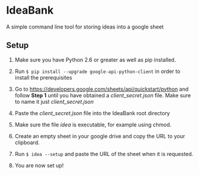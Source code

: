 # IdeaBank
A simple command line tool for storing ideas into a google sheet


## Setup
1. Make sure you have Python 2.6 or greater as well as pip installed.

2. Run `$ pip install --upgrade google-api-python-client` in order to install the prerequisites

3. Go to https://developers.google.com/sheets/api/quickstart/python and follow **Step 1** until you have obtained a *client_secret.json* file. Make sure to name it just *client_secret.json*

4. Paste the *client_secret.json* file into the IdeaBank root directory

5. Make sure the file *idea* is executable, for example using chmod.

6. Create an empty sheet in your google drive and copy the URL to your clipboard.

7. Run `$ idea --setup` and paste the URL of the sheet when it is requested.

8. You are now set up!